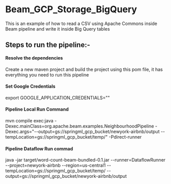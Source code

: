 # Beam_GCP_Storage_BigQuery
This is an example of how to read a CSV using Apache Commons inside Beam pipeline and write it inside Big Query tables


## Steps to run the pipeline:-

#### Resolve the dependencies 
Create a new maven project and build the project using this pom file, it has everything you need to run this pipeline

#### Set Google Credentials
export GOOGLE_APPLICATION_CREDENTIALS="<Your Service Account Json Key Path>"

#### Pipeline Local Run Command
mvn compile exec:java -Dexec.mainClass=org.apache.beam.examples.NeighbourhoodPipeline -Dexec.args="--output=gs://springml_gcp_bucket/newyork-airbnb/output --tempLocation=gs://springml_gcp_bucket/temp/" -Pdirect-runner


#### Pipeline Dataflow Run commad
java -jar target/word-count-beam-bundled-0.1.jar  --runner=DataflowRunner   --project=newyork-airbnb --region=us-central1 --tempLocation=gs://springml_gcp_bucket/temp/ --output=gs://springml_gcp_bucket/newyork-airbnb/output
